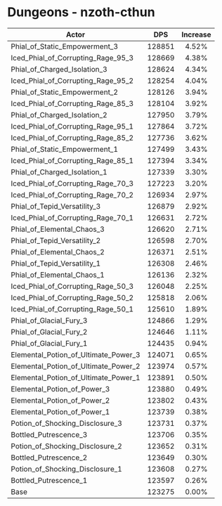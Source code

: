 # Dungeons - nzoth-cthun
| Actor | DPS | Increase |
|---|:---:|:---:|
|Phial_of_Static_Empowerment_3|128851|4.52%|
|Iced_Phial_of_Corrupting_Rage_95_3|128669|4.38%|
|Phial_of_Charged_Isolation_3|128624|4.34%|
|Iced_Phial_of_Corrupting_Rage_95_2|128254|4.04%|
|Phial_of_Static_Empowerment_2|128126|3.94%|
|Iced_Phial_of_Corrupting_Rage_85_3|128104|3.92%|
|Phial_of_Charged_Isolation_2|127950|3.79%|
|Iced_Phial_of_Corrupting_Rage_95_1|127864|3.72%|
|Iced_Phial_of_Corrupting_Rage_85_2|127736|3.62%|
|Phial_of_Static_Empowerment_1|127499|3.43%|
|Iced_Phial_of_Corrupting_Rage_85_1|127394|3.34%|
|Phial_of_Charged_Isolation_1|127339|3.30%|
|Iced_Phial_of_Corrupting_Rage_70_3|127223|3.20%|
|Iced_Phial_of_Corrupting_Rage_70_2|126934|2.97%|
|Phial_of_Tepid_Versatility_3|126879|2.92%|
|Iced_Phial_of_Corrupting_Rage_70_1|126631|2.72%|
|Phial_of_Elemental_Chaos_3|126620|2.71%|
|Phial_of_Tepid_Versatility_2|126598|2.70%|
|Phial_of_Elemental_Chaos_2|126371|2.51%|
|Phial_of_Tepid_Versatility_1|126308|2.46%|
|Phial_of_Elemental_Chaos_1|126136|2.32%|
|Iced_Phial_of_Corrupting_Rage_50_3|126048|2.25%|
|Iced_Phial_of_Corrupting_Rage_50_2|125818|2.06%|
|Iced_Phial_of_Corrupting_Rage_50_1|125610|1.89%|
|Phial_of_Glacial_Fury_3|124866|1.29%|
|Phial_of_Glacial_Fury_2|124646|1.11%|
|Phial_of_Glacial_Fury_1|124435|0.94%|
|Elemental_Potion_of_Ultimate_Power_3|124071|0.65%|
|Elemental_Potion_of_Ultimate_Power_2|123974|0.57%|
|Elemental_Potion_of_Ultimate_Power_1|123891|0.50%|
|Elemental_Potion_of_Power_3|123880|0.49%|
|Elemental_Potion_of_Power_2|123802|0.43%|
|Elemental_Potion_of_Power_1|123739|0.38%|
|Potion_of_Shocking_Disclosure_3|123731|0.37%|
|Bottled_Putrescence_3|123706|0.35%|
|Potion_of_Shocking_Disclosure_2|123652|0.31%|
|Bottled_Putrescence_2|123649|0.30%|
|Potion_of_Shocking_Disclosure_1|123608|0.27%|
|Bottled_Putrescence_1|123597|0.26%|
|Base|123275|0.00%|
